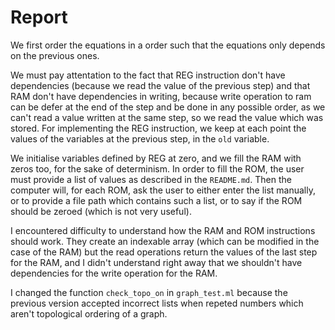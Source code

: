 # Report
We first order the equations in a order such that the equations only depends on the previous ones.

We must pay attentation to the fact that REG instruction don't have dependencies (because we read the value
of the previous step) and that RAM don't have dependencies in writing, because write operation to ram can be defer
at the end of the step and be done in any possible order, as we can't read a value written at the same step,
so we read the value which was stored. For implementing the REG instruction, we keep at each point the values of
the variables at the previous step, in the `old` variable.

We initialise variables defined by REG at zero, and we fill the RAM with zeros too, for the sake of
determinism. In order to fill the ROM, the user must provide a list of values as described in the `README.md`. Then the computer will, for each ROM, ask the user to either enter the list manually, or to provide a file path which contains such a list, or to say if the ROM should be zeroed (which is not very useful).

I encountered difficulty to understand how the RAM and ROM instructions should work. They create
an indexable array (which can be modified in the case of the RAM) but the read operations return the
values of the last step for the RAM, and I didn't understand right away that we shouldn't have
dependencies for the write operation for the RAM.

I changed the function `check_topo_on` in `graph_test.ml` because the previous version accepted
incorrect lists when repeted numbers which aren't topological ordering of a graph.
